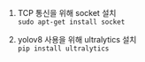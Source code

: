 1. TCP 통신을 위해 socket 설치     
  ```sudo apt-get install socket ```   
         
2. yolov8 사용을 위해 ultralytics 설치       
  ``` pip install ultralytics ```      
